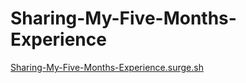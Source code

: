 # Sharing-My-Five-Months-Experience
[Sharing-My-Five-Months-Experience.surge.sh](http://Sharing-My-Five-Months-Experience.surge.sh)
